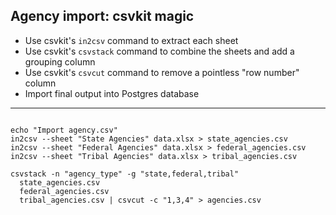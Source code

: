 ## Agency import: csvkit magic

* Use csvkit's `in2csv` command to extract each sheet
* Use csvkit's `csvstack` command to combine the sheets and add a grouping column
* Use csvkit's `csvcut` command to remove a pointless "row number" column
* Import final output into Postgres database

<hr/>

<pre><code class="bash" data-trim>
echo "Import agency.csv"
in2csv --sheet "State Agencies" data.xlsx > state_agencies.csv
in2csv --sheet "Federal Agencies" data.xlsx > federal_agencies.csv
in2csv --sheet "Tribal Agencies" data.xlsx > tribal_agencies.csv

csvstack -n "agency_type" -g "state,federal,tribal"
  state_agencies.csv
  federal_agencies.csv
  tribal_agencies.csv | csvcut -c "1,3,4" > agencies.csv
</code></pre>
